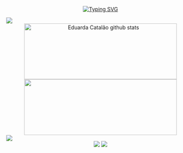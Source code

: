 
<div align="center">
  
[![Typing SVG](https://readme-typing-svg.demolab.com?font=Fira+Code&color=c77dff&size=27&duration=3500&pause=500&center=true&vCenter=true&width=435&lines=Welcome+to+my+profile!;I'm+Duda;I'm+a+Systems+Developer)](https://git.io/typing-svg)
</div>

<img src="https://user-images.githubusercontent.com/73097560/115834477-dbab4500-a447-11eb-908a-139a6edaec5c.gif">

<div align="left">

<div align="center">
  <div align="center flex">
    <img width="90%" height="150px" src="https://github-readme-stats.vercel.app/api?username=dudacatalao&show_icons=true&count_private=true&hide_border=true&title_color=c77dff&icon_color=e0aaff&text_color=2283A2&bg_color=0d1117" alt="Eduarda Catalão github stats" /> 
    <img width="90%" height="150px" src="https://github-readme-stats.vercel.app/api/top-langs/?username=dudacatalao&layout=compact&hide_border=true&title_color=c77dff&text_color=e0aaff&bg_color=0d1117" />
   </div>
</div>

 <img src="https://user-images.githubusercontent.com/73097560/115834477-dbab4500-a447-11eb-908a-139a6edaec5c.gif">

 <div align="center"> 
  <a href="https://instagram.com/duda.melox" target="_blank"><img src="https://img.shields.io/badge/-Instagram-c77dff?style=for-the-badge&logo=instagram&logoColor=white" target="_blank"></a>
  <a href = "mailto:dmelocatalao@gmail.com"><img src="https://img.shields.io/badge/-Gmail-%23333?style=for-the-badge&logo=gmail&logoColor=white" target="_blank"></a>
  
</div>
